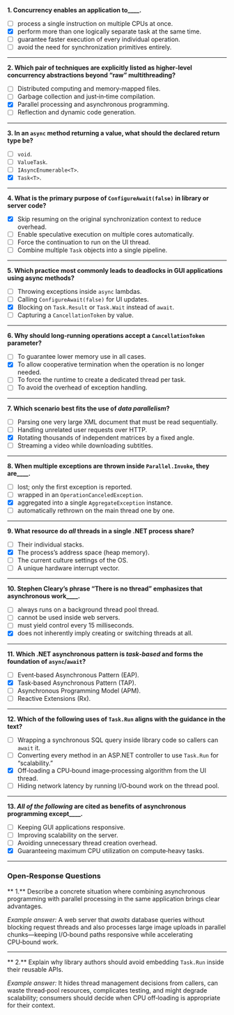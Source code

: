 **1. Concurrency enables an application to____.**

- [ ] process a single instruction on multiple CPUs at once.
- [x] perform more than one logically separate task at the same time.
- [ ] guarantee faster execution of every individual operation.
- [ ] avoid the need for synchronization primitives entirely.

---

**2. Which pair of techniques are explicitly listed as higher‑level concurrency abstractions beyond “raw”
multithreading?**

- [ ] Distributed computing and memory‑mapped files.
- [ ] Garbage collection and just‑in‑time compilation.
- [x] Parallel processing and asynchronous programming.
- [ ] Reflection and dynamic code generation.

---

**3. In an `async` method returning a value, what should the declared return type be?**

- [ ] `void`.
- [ ] `ValueTask`.
- [ ] `IAsyncEnumerable<T>`.
- [x] `Task<T>`.

---

**4. What is the primary purpose of `ConfigureAwait(false)` in library or server code?**

- [x] Skip resuming on the original synchronization context to reduce overhead.
- [ ] Enable speculative execution on multiple cores automatically.
- [ ] Force the continuation to run on the UI thread.
- [ ] Combine multiple `Task` objects into a single pipeline.

---

**5. Which practice most commonly leads to deadlocks in GUI applications using async methods?**

- [ ] Throwing exceptions inside `async` lambdas.
- [ ] Calling `ConfigureAwait(false)` for UI updates.
- [x] Blocking on `Task.Result` or `Task.Wait` instead of `await`.
- [ ] Capturing a `CancellationToken` by value.

---

**6. Why should long‑running operations accept a `CancellationToken` parameter?**

- [ ] To guarantee lower memory use in all cases.
- [x] To allow cooperative termination when the operation is no longer needed.
- [ ] To force the runtime to create a dedicated thread per task.
- [ ] To avoid the overhead of exception handling.

---

**7. Which scenario best fits the use of *data parallelism*?**

- [ ] Parsing one very large XML document that must be read sequentially.
- [ ] Handling unrelated user requests over HTTP.
- [x] Rotating thousands of independent matrices by a fixed angle.
- [ ] Streaming a video while downloading subtitles.

---

**8. When multiple exceptions are thrown inside `Parallel.Invoke`, they are____.**

- [ ] lost; only the first exception is reported.
- [ ] wrapped in an `OperationCanceledException`.
- [x] aggregated into a single `AggregateException` instance.
- [ ] automatically rethrown on the main thread one by one.

---

**9. What resource do *all* threads in a single .NET process share?**

- [ ] Their individual stacks.
- [x] The process’s address space (heap memory).
- [ ] The current culture settings of the OS.
- [ ] A unique hardware interrupt vector.

---

**10. Stephen Cleary’s phrase “There is no thread” emphasizes that asynchronous work____.**

- [ ] always runs on a background thread pool thread.
- [ ] cannot be used inside web servers.
- [ ] must yield control every 15 milliseconds.
- [x] does not inherently imply creating or switching threads at all.

---

**11. Which .NET asynchronous pattern is *task‑based* and forms the foundation of `async`/`await`?**

- [ ] Event‑based Asynchronous Pattern (EAP).
- [x] Task‑based Asynchronous Pattern (TAP).
- [ ] Asynchronous Programming Model (APM).
- [ ] Reactive Extensions (Rx).

---

**12. Which of the following uses of `Task.Run` aligns with the guidance in the text?**

- [ ] Wrapping a synchronous SQL query inside library code so callers can `await` it.
- [ ] Converting every method in an ASP.NET controller to use `Task.Run` for “scalability.”
- [x] Off‑loading a CPU‑bound image‑processing algorithm from the UI thread.
- [ ] Hiding network latency by running I/O‑bound work on the thread pool.

---

**13. *All of the following* are cited as benefits of asynchronous programming **except**____.**

- [ ] Keeping GUI applications responsive.
- [ ] Improving scalability on the server.
- [ ] Avoiding unnecessary thread creation overhead.
- [x] Guaranteeing maximum CPU utilization on compute‑heavy tasks.

---

### Open‑Response Questions

** 1.** Describe a concrete situation where combining asynchronous programming with parallel processing in the same
application brings clear advantages.

*Example answer:* A web server that *awaits* database queries without blocking request threads and also processes large
image uploads in parallel chunks—keeping I/O‑bound paths responsive while accelerating CPU‑bound work.

---

** 2.** Explain why library authors should avoid embedding `Task.Run` inside their reusable APIs.

*Example answer:* It hides thread management decisions from callers, can waste thread‑pool resources, complicates
testing, and might degrade scalability; consumers should decide when CPU off‑loading is appropriate for their context.
```
